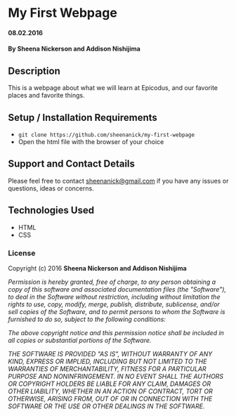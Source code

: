 # My First Webpage

#### 08.02.2016

#### By **Sheena Nickerson** and **Addison Nishijima**

## Description

This is a webpage about what we will learn at Epicodus, and our favorite places and favorite things.

## Setup / Installation Requirements

* `git clone https://github.com/sheenanick/my-first-webpage`
* Open the html file with the browser of your choice

## Support and Contact Details

Please feel free to contact sheenanick@gmail.com if you have any issues or questions, ideas or concerns.

## Technologies Used

* HTML
* CSS

### License

Copyright (c) 2016 **Sheena Nickerson and Addison Nishijima**

_Permission is hereby granted, free of charge, to any person obtaining a copy of this software and associated documentation files (the "Software"), to deal in the Software without restriction, including without limitation the rights to use, copy, modify, merge, publish, distribute, sublicense, and/or sell copies of the Software, and to permit persons to whom the Software is furnished to do so, subject to the following conditions:_

_The above copyright notice and this permission notice shall be included in all copies or substantial portions of the Software._

_THE SOFTWARE IS PROVIDED "AS IS", WITHOUT WARRANTY OF ANY KIND, EXPRESS OR IMPLIED, INCLUDING BUT NOT LIMITED TO THE WARRANTIES OF MERCHANTABILITY, FITNESS FOR A PARTICULAR PURPOSE AND NONINFRINGEMENT. IN NO EVENT SHALL THE AUTHORS OR COPYRIGHT HOLDERS BE LIABLE FOR ANY CLAIM, DAMAGES OR OTHER LIABILITY, WHETHER IN AN ACTION OF CONTRACT, TORT OR OTHERWISE, ARISING FROM, OUT OF OR IN CONNECTION WITH THE SOFTWARE OR THE USE OR OTHER DEALINGS IN THE SOFTWARE._
